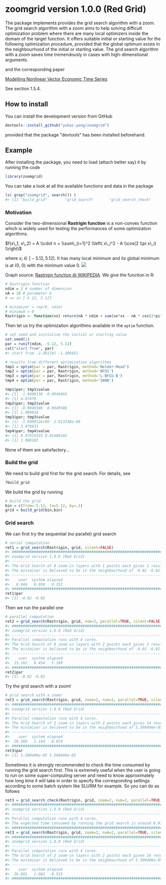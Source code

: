 <!-- README.md is generated from README.Rmd. Please edit that file -->
zoomgrid version 1.0.0 (Red Grid)
=================================

The package implements provides the grid search algorithm with a zoom. The grid search algorithm with a zoom aims to help solving difficult optimization problem where there are many local optimizers inside the domain of the target function. It offers suitable initial or starting value for the following optimization procedure, provided that the global optimum exists in the neighbourhood of the initial or starting value. The grid search algorithm with a zoom saves time tremendously in cases with high-dimenstional arguments.

and the corresponding paper

[Modelling Nonlinear Vector Economic Time Series](https://pure.au.dk/ws/files/45638557/Yukai_Yang_PhD_Thesis.pdf)

See section 1.5.4.

How to install
--------------

You can install the development version from GitHub

``` r
devtools::install_github("yukai-yang/zoomgrid")
```

provided that the package "devtools" has been installed beforehand.

Example
-------

After installing the package, you need to load (attach better say) it by running the code

``` r
library(zoomgrid)
```

You can take a look at all the available functions and data in the package

``` r
ls( grep("zoomgrid", search()) ) 
#> [1] "build_grid"        "grid_search"       "grid_search_check"
```

### Motivation

Consider the two-dimensional **Rastrigin function** is a non-convex function which is widely used for testing the performances of some optimization algorithms.

$f(x\_1, x\_2) = A \\cdot n + \\sum\_{i=1}^2 \\left( x\_i^2 - A \\cos(2 \\pi x\_i) \\right)$

where *x*<sub>*i*</sub> ∈ \[ − 5.12, 5.12\]. It has many local minimum and its global minimum is at (0, 0) with the minimum value 0. ![](https://upload.wikimedia.org/wikipedia/commons/8/8b/Rastrigin_function.png)

Graph source: [Rastrigin function @ WIKIPEDIA](https://en.wikipedia.org/wiki/Rastrigin_function). We give the function in R:

``` r
# Rastrigin function
ndim = 2 # number of dimension
nA = 10 # parameter A
# vx in [-5.12, 5.12]

# minimizer = rep(0, ndim)
# minimum = 0
Rastrigin <- function(vx) return(nA * ndim + sum(vx*vx - nA * cos(2*pi*vx)))
```

Then let us try the optimization algorithms available in the `optim` function.

``` r
# set seed and initialize the initial or starting value
set.seed(1)
par = runif(ndim, -5.12, 5.12)
cat("start from", par)
#> start from -2.401191 -1.309451

# results from different optimization algorithms
tmp1 = optim(par = par, Rastrigin, method='Nelder-Mead')
tmp2 = optim(par = par, Rastrigin, method='BFGS')
tmp3 = optim(par = par, Rastrigin, method='L-BFGS-B')
tmp4 = optim(par = par, Rastrigin, method='SANN')

tmp1$par; tmp1$value
#> [1] -1.9899136 -0.9949483
#> [1] 4.97479
tmp2$par; tmp2$value
#> [1] -0.9949586  0.9949586
#> [1] 1.989918
tmp3$par; tmp3$value
#> [1] -1.989912e+00  2.913338e-09
#> [1] 3.979831
tmp4$par; tmp4$value
#> [1] 0.97915333 0.01486102
#> [1] 1.088185
```

None of them are satisfactory...

### Build the grid

We need to build grid first for the grid search. For details, see

``` r
?build_grid
```

We build the grid by running

``` r
# build the grid
bin = c(from=-5.12, to=5.12, by=.1)
grid = build_grid(bin,bin)
```

### Grid search

We can first try the sequential (no parallel) grid search

``` r
# serial computation
ret1 = grid_search(Rastrigin, grid, silent=FALSE)
#> ###########################################################################
#> zoomgrid version 1.0.0 (Red Grid)
#> ---------------------------------------------------------------------------
#> The Grid Search of 0 zoom-in layers with 1 points each gives 1 results.
#> The minimizer is believed to be in the neighbourhood of -0.02 -0.02.
#> ---------------------------------------------------------------------------
#>    user  system elapsed 
#>   8.944   0.058   9.152 
#> ###########################################################################
ret1$par
#> [1] -0.02 -0.02
```

Then we run the parallel one

``` r
# parallel computation
ret2 = grid_search(Rastrigin, grid, num=2, parallel=TRUE, silent=FALSE)
#> ###########################################################################
#> zoomgrid version 1.0.0 (Red Grid)
#> ---------------------------------------------------------------------------
#> Parallel computation runs with 4 cores.
#> The Grid Search of 0 zoom-in layers with 2 points each gives 2 results.
#> The minimizer is believed to be in the neighbourhood of -0.02 -0.02.
#> ---------------------------------------------------------------------------
#>    user  system elapsed 
#>  15.162   0.454   5.189 
#> ###########################################################################
ret2$par
#> [1] -0.02 -0.02
```

Try the grid search with a zoom!

``` r
# grid search with a zoom!
ret3 = grid_search(Rastrigin, grid, zoom=2, num=2, parallel=TRUE, silent=FALSE)
#> ###########################################################################
#> zoomgrid version 1.0.0 (Red Grid)
#> ---------------------------------------------------------------------------
#> Parallel computation runs with 4 cores.
#> The Grid Search of 2 zoom-in layers with 2 points each gives 14 results.
#> The minimizer is believed to be in the neighbourhood of 5.590496e-05 5.590496e-05.
#> ---------------------------------------------------------------------------
#>    user  system elapsed 
#>  28.260   2.144   8.874 
#> ###########################################################################
ret3$par
#> [1] 5.590496e-05 5.590496e-05
```

Sometimes it is strongly recommended to check the time consumed by running the grid search first. This is extremely useful when the user is going to run on some super-computing server and need to know approximately how long time it will take in order to specify the corresponding settings according to some batch system like SLURM for example. So you can do as follows

``` r
ret3 = grid_search_check(Rastrigin, grid, zoom=2, num=2, parallel=TRUE, silent=FALSE)
#> ###########################################################################
#> zoomgrid version 1.0.0 (Red Grid)
#> ---------------------------------------------------------------------------
#> Parallel computation runs with 4 cores.
#> The expected time consumed by running the grid search is around 8.931161 seconds.
#> ###########################################################################
ret3 = grid_search(Rastrigin, grid, zoom=2, num=2, parallel=TRUE, silent=FALSE)
#> ###########################################################################
#> zoomgrid version 1.0.0 (Red Grid)
#> ---------------------------------------------------------------------------
#> Parallel computation runs with 4 cores.
#> The Grid Search of 2 zoom-in layers with 2 points each gives 14 results.
#> The minimizer is believed to be in the neighbourhood of 5.590496e-05 5.590496e-05.
#> ---------------------------------------------------------------------------
#>    user  system elapsed 
#>  26.801   1.682   8.515 
#> ###########################################################################
```
